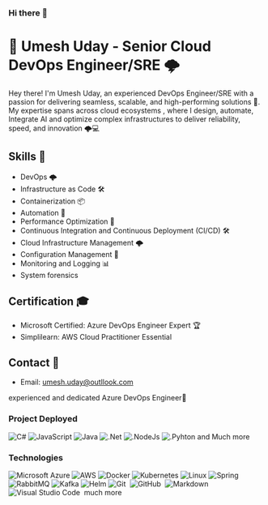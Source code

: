 ### Hi there 👋
# 🚀 Umesh Uday - Senior Cloud DevOps Engineer/SRE 🌩️

Hey there! I'm Umesh Uday, an experienced  DevOps Engineer/SRE with a passion for delivering  seamless, scalable, and high-performing solutions 🚀. My expertise spans across cloud ecosystems , where I design, automate, Integrate AI and optimize complex infrastructures to deliver reliability, speed, and innovation 🌩️💻

## Skills 🔧
- DevOps 🌩️
- Infrastructure as Code 🛠️
- Containerization 📦
- Automation 🤖
- Performance Optimization 🚀
- Continuous Integration and Continuous Deployment (CI/CD) 🛠️
- Cloud Infrastructure Management 🌩️
- Configuration Management 🔧
- Monitoring and Logging 📊
- System forensics

## Certification 🎓
- Microsoft Certified: Azure DevOps Engineer Expert 🏆
- Simplilearn: AWS Cloud Practitioner Essential

## Contact 📱
- Email: umesh.uday@outllook.com
<!-- inkedIn: linkedin.com/in/umeshuday 🔗-->

 experienced and dedicated Azure DevOps Engineer🚀


### Project Deployed 

![C#](https://img.shields.io/badge/C%23-239120?logo=c-sharp)
![JavaScript](https://img.shields.io/badge/-JavaScript-000?&logo=JavaScript)
![Java](https://img.shields.io/badge/-Java-000?&logo=Java&logoColor=007396)
![.Net](https://img.shields.io/badge/.NET-5C2D91?logo=.net)
![.NodeJs](https://img.shields.io/static/v1?label=NodeJS&message=Nodejs&color=green)
![.Pyhton](https://img.shields.io/static/v1?label=Pyhton&message=Python&color=Blue) and Much more

### Technologies
![Microsoft Azure](https://img.shields.io/badge/Microsoft_Azure-000?logo=microsoft-azure)
![AWS](https://img.shields.io/badge/-AWS-000?&logo=Amazon-AWS&logoColor=F90)
![Docker](https://img.shields.io/badge/-Docker-000?&logo=Docker)
![Kubernetes](https://img.shields.io/badge/-Kubernetes-000?&logo=Kubernetes)
![Linux](https://img.shields.io/badge/-Linux-000?&logo=Linux)
![Spring](https://img.shields.io/badge/-Spring-000?&logo=Spring)
![RabbitMQ](https://img.shields.io/badge/-RabbitMQ-000?&logo=RabbitMQ)
![Kafka](https://img.shields.io/badge/-Kafka-000?&logo=Kafka)
![Helm](https://camo.githubusercontent.com/e6510faac7586ec8b65b54c45fe9393b99927a242c494e2269cff202034a1861/68747470733a2f2f696d672e736869656c64732e696f2f7374617469632f76313f7374796c653d666f722d7468652d6261646765266d6573736167653d48656c6d26636f6c6f723d304631363839266c6f676f3d48656c6d266c6f676f436f6c6f723d464646464646266c6162656c3d)
![Git](https://img.shields.io/badge/-Git-05122A?style=flat&logo=git)&nbsp;
![GitHub](https://img.shields.io/badge/-GitHub-05122A?style=flat&logo=github)&nbsp;
![Markdown](https://img.shields.io/badge/-Markdown-05122A?style=flat&logo=markdown)\
![Visual Studio Code](https://img.shields.io/badge/-Visual%20Studio%20Code-05122A?style=flat&logo=visual-studio-code&logoColor=007ACC)&nbsp; much more
